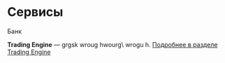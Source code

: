 # Сервисы

Банк

**Trading Engine** — grgsk wroug hwourg\ wrogu h. [Подробнее в разделе Trading Engine](trading-engine/introduction.md)

